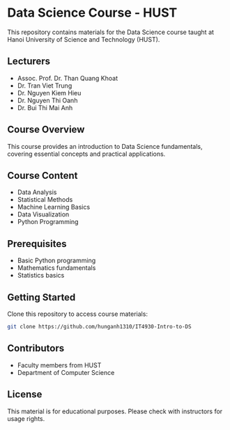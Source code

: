 # Data Science Course - HUST

This repository contains materials for the Data Science course taught at Hanoi University of Science and Technology (HUST).

## Lecturers
- Assoc. Prof. Dr. Than Quang Khoat
- Dr. Tran Viet Trung
- Dr. Nguyen Kiem Hieu
- Dr. Nguyen Thi Oanh
- Dr. Bui Thi Mai Anh


## Course Overview

This course provides an introduction to Data Science fundamentals, covering essential concepts and practical applications.

## Course Content

- Data Analysis
- Statistical Methods
- Machine Learning Basics
- Data Visualization
- Python Programming

## Prerequisites

- Basic Python programming
- Mathematics fundamentals
- Statistics basics

## Getting Started

Clone this repository to access course materials:

```bash
git clone https://github.com/hunganh1310/IT4930-Intro-to-DS
```

## Contributors

- Faculty members from HUST
- Department of Computer Science

## License

This material is for educational purposes. Please check with instructors for usage rights.

